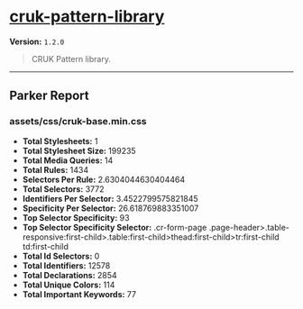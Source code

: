 # [cruk-pattern-library]( https://github.com/CRUKorg/cruk-pattern-library )

**Version:** `1.2.0`

> CRUK Pattern library.

* * *

## Parker Report

### assets/css/cruk-base.min.css

- **Total Stylesheets:** 1
- **Total Stylesheet Size:** 199235
- **Total Media Queries:** 14
- **Total Rules:** 1434
- **Selectors Per Rule:** 2.6304044630404464
- **Total Selectors:** 3772
- **Identifiers Per Selector:** 3.4522799575821845
- **Specificity Per Selector:** 26.618769883351007
- **Top Selector Specificity:** 93
- **Top Selector Specificity Selector:** .cr-form-page .page-header>.table-responsive:first-child>.table:first-child>thead:first-child>tr:first-child td:first-child
- **Total Id Selectors:** 0
- **Total Identifiers:** 12578
- **Total Declarations:** 2854
- **Total Unique Colors:** 114
- **Total Important Keywords:** 77

